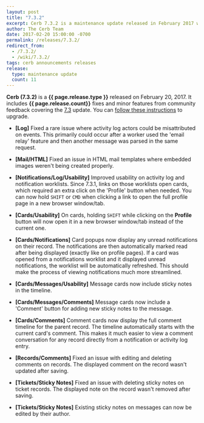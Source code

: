 ```yaml
---
layout: post
title: "7.3.2"
excerpt: Cerb 7.3.2 is a maintenance update released in February 2017 with 11 fixes and minor features from community feedback.
author: The Cerb Team
date: 2017-02-20 15:00:00 -0700
permalink: /releases/7.3.2/
redirect_from:
  - /7.3.2/
  - /wiki/7.3.2/
tags: cerb announcements releases
release:
  type: maintenance update
  count: 11
---
```


**Cerb (7.3.2)** is a **{{ page.release.type }}** released on February 20, 2017. It includes **{{ page.release.count}}** fixes and minor features from community feedback covering the [7.3](/releases/7.3/) update.  You can [follow these instructions](/docs/upgrading/) to upgrade.

* **[Log]** Fixed a rare issue where activity log actors could be misattributed on events. This primarily could occur after a worker used the 'email relay' feature and then another message was parsed in the same request.

* **[Mail/HTML]** Fixed an issue in HTML mail templates where embedded images weren't being created properly.

* **[Notifications/Log/Usability]** Improved usability on activity log and notification worklists. Since 7.3.1, links on those worklists open cards, which required an extra click on the 'Profile' button when needed. You can now hold `SHIFT` or `CMD` when clicking a link to open the full profile page in a new browser window/tab.

* **[Cards/Usability]** On cards, holding `SHIFT` while clicking on the **Profile** button will now open it in a new browser window/tab instead of the current one.

* **[Cards/Notifications]** Card popups now display any unread notifications on their record. The notifications are then automatically marked read after being displayed (exactly like on profile pages). If a card was opened from a notifications worklist and it displayed unread notifications, the worklist will be automatically refreshed. This should make the process of viewing notifications much more streamlined.

* **[Cards/Messages/Usability]** Message cards now include sticky notes in the timeline.

* **[Cards/Messages/Comments]** Message cards now include a 'Comment' button for adding new sticky notes to the message.

* **[Cards/Comments]** Comment cards now display the full comment timeline for the parent record. The timeline automatically starts with the current card's comment. This makes it much easier to view a comment conversation for any record directly from a notification or activity log entry.

* **[Records/Comments]** Fixed an issue with editing and deleting comments on records. The displayed comment on the record wasn't updated after saving.

* **[Tickets/Sticky Notes]** Fixed an issue with deleting sticky notes on ticket records. The displayed note on the record wasn't removed after saving.

* **[Tickets/Sticky Notes]** Existing sticky notes on messages can now be edited by their author.